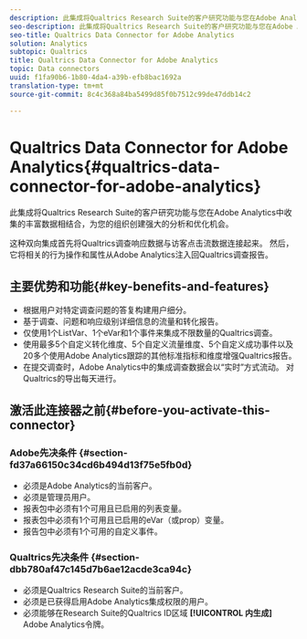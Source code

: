 ```yaml
---
description: 此集成将Qualtrics Research Suite的客户研究功能与您在Adobe Analytics中收集的丰富数据相结合，为您的组织创建强大的分析和优化机会。
seo-description: 此集成将Qualtrics Research Suite的客户研究功能与您在Adobe Analytics中收集的丰富数据相结合，为您的组织创建强大的分析和优化机会。
seo-title: Qualtrics Data Connector for Adobe Analytics
solution: Analytics
subtopic: Qualtrics
title: Qualtrics Data Connector for Adobe Analytics
topic: Data connectors
uuid: f1fa90b6-1b80-4da4-a39b-efb8bac1692a
translation-type: tm+mt
source-git-commit: 8c4c368a84ba5499d85f0b7512c99de47ddb14c2

---
```



# Qualtrics Data Connector for Adobe Analytics{#qualtrics-data-connector-for-adobe-analytics}

此集成将Qualtrics Research Suite的客户研究功能与您在Adobe Analytics中收集的丰富数据相结合，为您的组织创建强大的分析和优化机会。

这种双向集成首先将Qualtrics调查响应数据与访客点击流数据连接起来。 然后，它将相关的行为操作和属性从Adobe Analytics注入回Qualtrics调查报告。

## 主要优势和功能{#key-benefits-and-features}

* 根据用户对特定调查问题的答复构建用户细分。
* 基于调查、问题和响应级别详细信息的流量和转化报告。
* 仅使用1个ListVar、1个eVar和1个事件来集成不限数量的Qualtrics调查。
* 使用最多5个自定义转化维度、5个自定义流量维度、5个自定义成功事件以及20多个使用Adobe Analytics跟踪的其他标准指标和维度增强Qualtrics报告。
* 在提交调查时，Adobe Analytics中的集成调查数据会以“实时”方式流动。 对Qualtrics的导出每天进行。

## 激活此连接器之前{#before-you-activate-this-connector}

### Adobe先决条件 {#section-fd37a66150c34cd6b494d13f75e5fb0d}

* 必须是Adobe Analytics的当前客户。
* 必须是管理员用户。
* 报表包中必须有1个可用且已启用的列表变量。
* 报表包中必须有1个可用且已启用的eVar（或prop）变量。
* 报告包中必须有1个可用的自定义事件。

### Qualtrics先决条件 {#section-dbb780af47c145d7b6ae12acde3ca94c}

* 必须是Qualtrics Research Suite的当前客户。
* 必须是已获得启用Adobe Analytics集成权限的用户。
* 必须能够在Research Suite的Qualtrics ID区域 **[!UICONTROL 内生成]** Adobe Analytics令牌。
